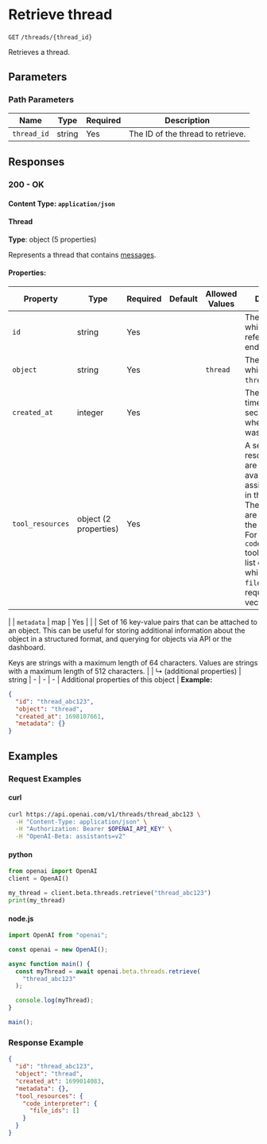 # Retrieve thread

`GET` `/threads/{thread_id}`

Retrieves a thread.

## Parameters

### Path Parameters

| Name | Type | Required | Description |
| ---- | ---- | -------- | ----------- |
| `thread_id` | string | Yes | The ID of the thread to retrieve. |

## Responses

### 200 - OK

#### Content Type: `application/json`

#### Thread

**Type**: object (5 properties)

Represents a thread that contains [messages](/docs/api-reference/messages).

#### Properties:

| Property | Type | Required | Default | Allowed Values | Description |
| -------- | ---- | -------- | ------- | -------------- | ----------- |
| `id` | string | Yes |  |  | The identifier, which can be referenced in API endpoints. |
| `object` | string | Yes |  | `thread` | The object type, which is always `thread`. |
| `created_at` | integer | Yes |  |  | The Unix timestamp (in seconds) for when the thread was created. |
| `tool_resources` | object (2 properties) | Yes |  |  | A set of resources that are made available to the assistant's tools in this thread. The resources are specific to the type of tool. For example, the `code_interpreter` tool requires a list of file IDs, while the `file_search` tool requires a list of vector store IDs.
 |
| `metadata` | map | Yes |  |  | Set of 16 key-value pairs that can be attached to an object. This can be
useful for storing additional information about the object in a structured
format, and querying for objects via API or the dashboard. 

Keys are strings with a maximum length of 64 characters. Values are strings
with a maximum length of 512 characters.
 |
|   ↳ (additional properties) | string | - | - | - | Additional properties of this object |
**Example:**

```json
{
  "id": "thread_abc123",
  "object": "thread",
  "created_at": 1698107661,
  "metadata": {}
}

```

## Examples

### Request Examples

#### curl
```bash
curl https://api.openai.com/v1/threads/thread_abc123 \
  -H "Content-Type: application/json" \
  -H "Authorization: Bearer $OPENAI_API_KEY" \
  -H "OpenAI-Beta: assistants=v2"

```

#### python
```python
from openai import OpenAI
client = OpenAI()

my_thread = client.beta.threads.retrieve("thread_abc123")
print(my_thread)

```

#### node.js
```javascript
import OpenAI from "openai";

const openai = new OpenAI();

async function main() {
  const myThread = await openai.beta.threads.retrieve(
    "thread_abc123"
  );

  console.log(myThread);
}

main();
```

### Response Example

```json
{
  "id": "thread_abc123",
  "object": "thread",
  "created_at": 1699014083,
  "metadata": {},
  "tool_resources": {
    "code_interpreter": {
      "file_ids": []
    }
  }
}

```

